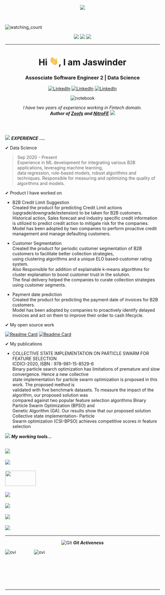 <p align="center">
  <img src="https://media.giphy.com/media/Q9F3jJr7Xi34MwTwOf/giphy.gif" height="300"/>
</p>
<br>

<p align="left"> 
<img src="https://komarev.com/ghpvc/?username=jaswinder9051998&color=brightgreen" alt="watching_count" />
 </p>
 <p align="center">
<img src="https://img.shields.io/badge/Age-23-blue" />
  <img src="https://img.shields.io/badge/Focus-Machine%20Learning-brightgreen" />
  <img src="https://img.shields.io/badge/Lives-India-success" />
</p>
<hr>
<h1 align="center">Hi <img src="https://raw.githubusercontent.com/ABSphreak/ABSphreak/master/gifs/Hi.gif" width="30px">, I am Jaswinder </h1>
<h3 align="center">Assosciate Software Engineer 2 | Data Science </h3>
<p align="center">
<a href="https://www.linkedin.com/in/jaswinder-singh-531990173/" target="_blank"><img alt="LinkedIn" src="https://img.shields.io/badge/linkedin-%230077B5.svg?&style=for-the-badge&logo=linkedin&logoColor=white" /></a> 
<a href="https://www.kaggle.com/baratheonr6" target="_blank"><img alt="LinkedIn" src="https://img.shields.io/badge/Kaggle-20BEFF?style=for-the-badge&logo=Kaggle&logoColor=white" /></a> 
 <a href="mailto: jaswinder9051998@gmail.com" target="_blank"><img alt="LinkedIn" src="https://img.shields.io/badge/Gmail-D14836?style=for-the-badge&logo=gmail&logoColor=white" /></a> 
</p>
</p>

<div align="center">
  
![notebook](https://road-to-kaggle-grandmaster.vercel.app/api/badges/baratheonr6/notebook)
  
</div>



<p align="center">
  <em>
    I have two years of experience working in Fintech domain. <br>
    <b>Author of <a href="https://github.com/jaswinder9051998/zoofs">Zoofs</a> and <a href="https://github.com/NITRO-AI/NitroFE">NitroFE</a></b> <img src="https://github.com/TheDudeThatCode/TheDudeThatCode/blob/master/Assets/Developer.gif" width="30px"> 
  </em> 
  <br>
</p>
<br><br>


<img src="https://media.giphy.com/media/iY8CRBdQXODJSCERIr/giphy.gif" width="30px">&nbsp;***EXPERIENCE ....***

✔  Data Science <br>
  > Sep 2020 - Present <br>
  Experience in ML development for integrating various B2B applications, leveraging machine learning,<br>
  data regression, rule-based models, robust algorithms and techniques. Responsible for measuring and 
  optimizing the quality of algorithms and models. 
  
✔ Product I have worked on    <br>
  * B2B Credit Limit Suggestion <br>
  Created the product for predicting Credit Limit actions (upgrade/downgrade/extension) to be taken for B2B customers. <br>
  Historical action, Sales forecast and industry specific credit information is utilized to predict credit action to mitigate risk for the companies. <br>
  Model has been adopted by two companies to perform proactive credit management and manage defaulting customers.<br>
  
  * Customer Segmentation <br>
  Created the product for periodic customer segmentation of B2B customers to facilitate better collection strategies, <br>
  using clustering algorithms and a unique ELO based-customer rating system.<br>
  Also Responsible for addition of explainable k-means algorithms for cluster explanation to boost customer trust in the solution.<br>
  The final delivery helped the companies to curate collection strategies using customer segments.<br>
  
 * Payment date prediction <br>
Created the product for predicting the payment date of invoices for B2B customers. <br>
Model has been adopted by companies to proactively identify delayed invoices and act on them to improve their order to cash lifecycle. <br>


 ✔ My open source work <br>

[![Readme Card](https://github-readme-stats.vercel.app/api/pin/?username=jaswinder9051998&repo=zoofs)](https://github.com/jaswinder9051998/zoofs)
[![Readme Card](https://github-readme-stats.vercel.app/api/pin/?username=NITRO-AI&repo=NitroFE)](https://github.com/NITRO-AI/NitroFE)
 
 ✔ My publications <br>
 
 * COLLECTIVE STATE IMPLEMENTATION ON PARTICLE SWARM FOR FEATURE SELECTION <br>
  ICDICI-2020, ISBN : 978-981-15-8529-6 <br>
  Binary particle search optimization has limitations of premature and slow convergence. Hence a new collective <br>
  state implementation for particle swarm optimization is proposed in this work. The proposed method is <br>
  validated with five benchmark datasets. To measure the impact of the algorithm, our proposed solution was <br>
  compared against two popular feature selection algorithms Binary Particle Swarm Optimization (BPSO) and <br>
  Genetic Algorithm (GA). Our results show that our proposed solution Collective state implementation- Particle <br>
  Swarm optimization (CSI-BPSO) achieves competitive scores in feature selection <br>

<img src="https://media.giphy.com/media/iY8CRBdQXODJSCERIr/giphy.gif" width="30px">&nbsp;***My working tools...***
<p align="left">

  <code> <img height="50" src="https://www.vectorlogo.zone/logos/jupyter/jupyter-ar21.svg"> </code>
  <code> <img height="50" src="https://www.vectorlogo.zone/logos/mysql/mysql-ar21.svg"> </code>
  <code> <img height="50" src="https://matplotlib.org/2.2.5/_images/sphx_glr_logos2_001.png" width='100'> </code>
  <code> <img height="50" src="https://upload.wikimedia.org/wikipedia/commons/thumb/e/ed/Pandas_logo.svg/768px-Pandas_logo.svg.png"> </code>
  <code> <img height="50" src="https://www.vectorlogo.zone/logos/numpy/numpy-ar21.svg"> </code>
  <code> <img height="50" src="https://raw.githubusercontent.com/valohai/ml-logos/master/scipy.svg"> </code>
  <code> <img height="50" src="https://seeklogo.com/images/S/scikit-learn-logo-8766D07E2E-seeklogo.com.png"> </code>
  <hr>
  <p align="center">
 <img src="https://media.giphy.com/media/W5eoZHPpUx9sapR0eu/giphy.gif" width="30px" alt="Git"/>&nbsp;<i><b>Git Activeness</b></i></p>
 
<p><img align="left" src="https://github-readme-stats.vercel.app/api/top-langs?username=jaswinder9051998&show_icons=true&locale=en&layout=compact&theme=synthwave" alt="ovi" /></p>
<p>&nbsp;<img align="right" src="https://github-readme-stats.vercel.app/api?username=jaswinder9051998&show_icons=true&locale=en&theme=synthwave" alt="ovi" width="410" /></p>
<br><br><br><br><br>

<hr>




